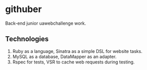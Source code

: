 # githuber
Back-end junior uawebchallenge work.

## Technologies
1. Ruby as a language, Sinatra as a simple DSL for website tasks.
2. MySQL as a database, DataMapper as an adapter.
3. Rspec for tests, VSR to cache web requests during testing.
